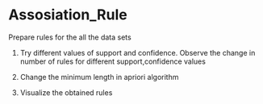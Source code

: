 # Assosiation_Rule
Prepare rules for the all the data sets

1) Try different values of support and confidence. Observe the change in number of rules for different support,confidence values

2) Change the minimum length in apriori algorithm

3) Visualize the obtained rules
